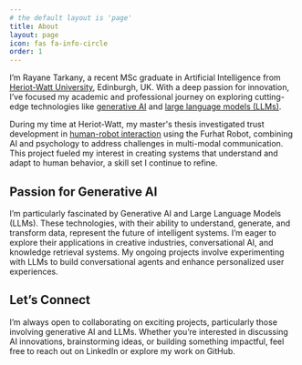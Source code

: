 ```yaml
---
# the default layout is 'page'
title: About
layout: page
icon: fas fa-info-circle
order: 1
---
```

<!-- > test .
{: .prompt-tip } -->


I’m Rayane Tarkany, a recent MSc graduate in Artificial Intelligence from [Heriot-Watt University](https://www.hw.ac.uk/), Edinburgh, UK. With a deep passion for innovation, I’ve focused my academic and professional journey on exploring cutting-edge technologies like [generative AI](https://en.wikipedia.org/wiki/Generative_artificial_intelligence) and [large language models (LLMs)](https://en.wikipedia.org/wiki/Large_language_model).


During my time at Heriot-Watt, my master's thesis investigated trust development in [human-robot interaction](https://en.wikipedia.org/wiki/Human%E2%80%93robot_interaction) using the Furhat Robot, combining AI and psychology to address challenges in multi-modal communication. This project fueled my interest in creating systems that understand and adapt to human behavior, a skill set I continue to refine.

## Passion for Generative AI ##
I’m particularly fascinated by Generative AI and Large Language Models (LLMs). These technologies, with their ability to understand, generate, and transform data, represent the future of intelligent systems. I’m eager to explore their applications in creative industries, conversational AI, and knowledge retrieval systems. My ongoing projects involve experimenting with LLMs to build conversational agents and enhance personalized user experiences.

## Let’s Connect ##
I’m always open to collaborating on exciting projects, particularly those involving generative AI and LLMs. Whether you’re interested in discussing AI innovations, brainstorming ideas, or building something impactful, feel free to reach out on LinkedIn or explore my work on GitHub.